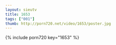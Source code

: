 ```yaml
--- 
layout: sieutv
title: 1653
tags: ["001"]
thumb: http://porn720.net/video/1653/poster.jpg
---
```

{% include porn720 key="1653" %} 
